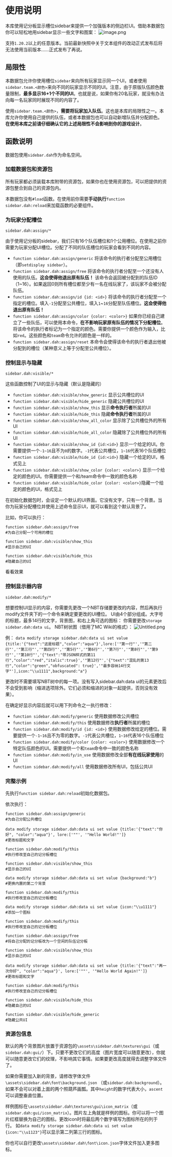 # 使用说明

本库使用记分板显示槽位sidebar来提供一个加强版本的侧边栏UI。借助本数据包你可以轻松地用sidebar显示一些文字和图案：
![image.png](https://attachment.mczwlt.net/mczwlt/public/resource/f826ad02-0b4b-4250-b916-d7e9980c805f.png)

支持`1.20.2`以上的任意版本。当前最新快照中关于文本组件的改动正式发布后将无法使用当前版本……正式发布了再说。

## 局限性

本数据包允许你使用槽位`sidebar`来向所有玩家显示同一个UI，或者使用`sidebar.team.<颜色>`来向不同的玩家显示不同的UI。注意，由于原版队伍颜色数量限制，**最多显示16+1个不同的UI**。也就是说，如果你有20名玩家，就没有办法向每一名玩家同时展现不同的内容了。

使用`sidebar.team.<颜色>`，**需要将玩家加入队伍**。这也是本库的局限性之一。本库允许你使用自己提供的队伍，或者本数据包也可以自动新增队伍并分配颜色。
**在使用本库之前请仔细确认它的上述局限性不会影响到你的游戏设计**。

## 函数说明

数据包使用`sidebar.dah`作为命名空间。

### 加载数据包和资源包

所有玩家都必须装载本库附带的资源包，如果你也在使用资源包，可以把提供的资源包整合到自己的资源包内。

本数据包没有`#load`函数。在使用前你需要**手动执行**`function sidebar.dah:reload`来加载函数的必要组件。

### 为玩家分配槽位

`sidebar.dah:assign/*`

由于使用记分板的sidebar，我们只有16个队伍槽位和1个公用槽位。在使用之前你需要为玩家分配UI槽位。分配了不同的队伍槽位的玩家会看到不同的内容。

- `function sidebar.dah:assign/generic` 将该命令的执行者分配至公用槽位（即`setdisplay sidebar`）。
- `function sidebar.dah:assign/free` 将该命令的执行者分配至一个还没有人使用的队伍。**这会使得他退出原有队伍！** 该命令会返回被分配到的队伍ID（1~16）。如果返回0则所有槽位都至少有一名在线玩家了，该玩家不会被分配队伍。
- `function sidebar.dah:assign/id {id: <id>}` 将该命令的执行者分配至一个指定的槽位。填入`-1`分配至公共槽位，填入`1`~`16`分配至队伍槽位。**这会使得他退出原有队伍！**
- `function sidebar.dah:assign/color {color: <color>}` 如果你已经自己建立了一些队伍，可以使用本命令，**在不影响玩家原有队伍的情况下分配槽位**。将该命令的执行者标记为一个指定的颜色。需要你提供一个颜色作为输入，比如`red`。这些颜色和`team`命令允许的颜色是一样的。
- `function sidebar.dah:assign/reset` 本命令会使得该命令的执行者退出他被分配到的槽位（某种意义上等于分配至公共槽位）。

### 控制显示与隐藏
`sidebar.dah:visible/*`

这些函数控制了UI的显示与隐藏（默认是隐藏的）

- `function sidebar.dah:visible/show_generic` 显示公共槽位的UI
- `function sidebar.dah:visible/hide_generic` 隐藏公共槽位的UI
- `function sidebar.dah:visible/show_this` 显示**命令执行者**所属的UI
- `function sidebar.dah:visible/hide_this` 隐藏**命令执行者**所属的UI
- `function sidebar.dah:visible/show_all_color` 显示除了公共槽位外的所有UI
- `function sidebar.dah:visible/hide_all_color` 隐藏除了公共槽位外的所有UI
- `function sidebar.dah:visible/show_id {id:<id>}` 显示一个给定的UI。你需要提供一个`-1~16`且不为`0`的数字。`-1`代表公共槽位，`1~16`代表16个队伍槽位
- `function sidebar.dah:visible/hide_id {id:<id>}` 隐藏一个给定的UI，格式见上
- `function sidebar.dah:visible/show_color {color: <color>}` 显示一个给定的颜色的UI。你需要提供一个和/team命令中一致的颜色名称
- `function sidebar.dah:visible/hide_color {color: <color>}`隐藏一个给定的颜色的UI，格式见上

在初始化数据包时，会设定一个默认的UI界面。它没有文字，只有一个背景。当你为玩家分配槽位并使用上述命令显示UI，就可以看到这个默认背景了。

比如，你可以执行：
```
function sidebar.dah:assign/free
#为自己分配一个可用的槽位

function sidebar.dah:visible/show_this
#显示自己的UI

function sidebar.dah:visible/hide_this
#隐藏自己的UI
```
看看效果

### 控制显示器内容

`sidebar.dah:modify/*`

想要控制UI显示的内容，你需要先更改一个NBT存储要更改的内容，然后再执行modify文件夹下的一个命令来确定要更改的UI槽位。
UI由4个部分组成。大字号的标题，最多14行的文字，背景图，和右上角可选的图标：
你需要更改`storage sidebar.dah:data ui`。
NBT树状图（借用了MC Wiki的格式）：
![Untitled.png](https://attachment.mczwlt.net/mczwlt/public/resource/2828b113-f1b8-4c59-9e2f-00782d4b9e3f.png)

例：
`data modify storage sidebar.dah:data ui set value {title:'{"text":"这是标题","color":"aqua"}',lore:['"第一行"','"第二行"','"第三行"','"第四行"','"第5行"','"第6行"','"第7行"','"第8行"','"第9行"','"第10行"','{"text":"带JSON样式的第11行","color":"red","italic":true}','"第12行"','{"text":"混乱的第13行","color":"green","obfuscated": true}','"最多容纳14行文字"'],icon:"\\u1111",background:"a"}`

更改时不需要填写NBT树中的每一项。没有写入sidebar.dah:data ui的元素更改后不会受到影响（缩进选项除外。它们必须和缩进的对象一起提供，否则没有效果）。

在确定好显示内容后就可以用下列命令之一执行修改：

- `function sidebar.dah:modify/generic` 使用数据修改公共槽位
- `function sidebar.dah:modify/this` 使用数据修改**执行者**所属的槽位
- `function sidebar.dah:modify/id {id: <id>}` 使用数据修改给定的槽位。需要提供一个`-1~16`且不为零的数字。`-1`代表公共槽位，`1~16`代表16个队伍槽位
- `function sidebar.dah:modify/color {color: <color>}` 使用数据修改一个特定队伍颜色的UI。需要提供一个和`team`命令中一致的颜色名称
- `function sidebar.dah:modify/in_use` 使用数据修改全部**有在线玩家使用**的UI
- `function sidebar.dah:modify/all` 使用数据修改所有UI，包括公共UI

### 完整示例

先执行`function sidebar.dah:reload`初始化数据包。

依次执行：
```
function sidebar.dah:assign/generic
#为自己分配公共槽位

data modify storage sidebar.dah:data ui set value {title:'{"text":"你好", "color":"aqua"}', lore:['""', '"Hello World!"']}
#更改标题和文字

function sidebar.dah:modify/this
#执行修改至自己的记分板槽位

function sidebar.dah:visible/show_this
#显示自己的UI

data modify storage sidebar.dah:data ui set value {background:"b"}
#更换内置的第二个背景

function sidebar.dah:modify/this
#执行修改至自己的记分板槽位

data modify storage sidebar.dah:data ui set value {icon:"\\u1111"}
#添加一个图标

function sidebar.dah:modify/this
#执行修改至自己的记分板槽位

function sidebar.dah:assign/free
#将自己分配的记分板改为一个空闲的队伍记分板

function sidebar.dah:visible/show_this
#显示自己的UI

data modify storage sidebar.dah:data ui set value {title:'{"text":"再一次你好", "color":"aqua"}', lore:['""', '"Hello World Again!"']}
#更改标题和文字

function sidebar.dah:modify/this
#执行修改至自己的记分板槽位

function sidebar.dah:visible/hide_this
#隐藏自己的UI

function sidebar.dah:visible/hide_generic
#隐藏公共UI
```

### 资源包信息

默认的两个背景图片放置于资源包的`\assets\sidebar.dah\textures\gui`（或`sidebar.dah:gui/`）下。只要不更改它们的高度（图片宽度可以随意更改），你就可以随意更改它们的纹理，不影响其它事情。如果要更改高度就得去调整字体文件了。

如果你需要加入新的背景，请修改字体文件`\assets\sidebar.dah\font\background.json` （或`sidebar.dah:background`）。如果不会可以对着上面的两个照葫芦画瓢。其中`height`的数字代表大小，`ascent`可以调整垂直位置。

样例图标在`\assets\sidebar.dah\textures\gui\icon_matrix`（或`sidebar.dah:gui/icon_matrix`）。图片左上角就是样例的图标。你可以将一个图片红框替换为自己的图标。更改icon时将最后两个数字填写为图标所在的列于行。
如`data modify storage sidebar.dah:data ui set value {icon:"\\u1123"}`可以显示第二列第三行的图标。

你也可以自行更改`\assets\sidebar.dah\font\icon.json`字体文件加入更多图标。






